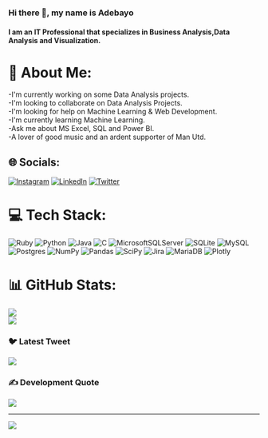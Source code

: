 ### Hi there 👋, my name is Adebayo
#### I am an IT Professional that specializes in Business Analysis,Data Analysis and Visualization.

# 💫 About Me:
-I'm currently working on some Data Analysis projects.<br>-I'm looking to collaborate on Data Analysis Projects.<br>-I'm looking for help on Machine Learning & Web Development.<br>-I'm currently learning Machine Learning.<br>-Ask me about MS Excel, SQL and Power BI.<br>-A lover of good music and an ardent supporter of Man Utd. <br>


## 🌐 Socials:
[![Instagram](https://img.shields.io/badge/Instagram-%23E4405F.svg?logo=Instagram&logoColor=white)](https://instagram.com/born2rule777) [![LinkedIn](https://img.shields.io/badge/LinkedIn-%230077B5.svg?logo=linkedin&logoColor=white)](https://linkedin.com/in/adebayo-onajoko2021) [![Twitter](https://img.shields.io/badge/Twitter-%231DA1F2.svg?logo=Twitter&logoColor=white)](https://twitter.com/haycee99) 

# 💻 Tech Stack:
![Ruby](https://img.shields.io/badge/ruby-%23CC342D.svg?style=for-the-badge&logo=ruby&logoColor=white) ![Python](https://img.shields.io/badge/python-3670A0?style=for-the-badge&logo=python&logoColor=ffdd54) ![Java](https://img.shields.io/badge/java-%23ED8B00.svg?style=for-the-badge&logo=java&logoColor=white) ![C](https://img.shields.io/badge/c-%2300599C.svg?style=for-the-badge&logo=c&logoColor=white) ![MicrosoftSQLServer](https://img.shields.io/badge/Microsoft%20SQL%20Sever-CC2927?style=for-the-badge&logo=microsoft%20sql%20server&logoColor=white) ![SQLite](https://img.shields.io/badge/sqlite-%2307405e.svg?style=for-the-badge&logo=sqlite&logoColor=white) ![MySQL](https://img.shields.io/badge/mysql-%2300f.svg?style=for-the-badge&logo=mysql&logoColor=white) ![Postgres](https://img.shields.io/badge/postgres-%23316192.svg?style=for-the-badge&logo=postgresql&logoColor=white) ![NumPy](https://img.shields.io/badge/numpy-%23013243.svg?style=for-the-badge&logo=numpy&logoColor=white) ![Pandas](https://img.shields.io/badge/pandas-%23150458.svg?style=for-the-badge&logo=pandas&logoColor=white) ![SciPy](https://img.shields.io/badge/SciPy-%230C55A5.svg?style=for-the-badge&logo=scipy&logoColor=%white) ![Jira](https://img.shields.io/badge/jira-%230A0FFF.svg?style=for-the-badge&logo=jira&logoColor=white) ![MariaDB](https://img.shields.io/badge/MariaDB-003545?style=for-the-badge&logo=mariadb&logoColor=white) ![Plotly](https://img.shields.io/badge/Plotly-%233F4F75.svg?style=for-the-badge&logo=plotly&logoColor=white)
# 📊 GitHub Stats:
![](https://github-readme-stats.vercel.app/api?username=beewhy777&theme=tokyonight&hide_border=false&include_all_commits=true&count_private=true)<br/>
![](https://github-readme-streak-stats.herokuapp.com/?user=beewhy777&theme=tokyonight&hide_border=false)<br/>

### 🐦 Latest Tweet
[![](https://gtce.itsvg.in/api?username=haycee99)](https://github.com/beewhy777/github-twitter-card-embed)


### ✍️ Development Quote
![](https://quotes-github-readme.vercel.app/api?type=horizontal&theme=tokyonight)

---
[![](https://visitcount.itsvg.in/api?id=beewhy777&icon=0&color=1)](https://visitcount.itsvg.in)

